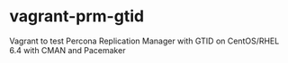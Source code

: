 vagrant-prm-gtid
================

Vagrant to test Percona Replication Manager with GTID on CentOS/RHEL 6.4 with CMAN and Pacemaker
